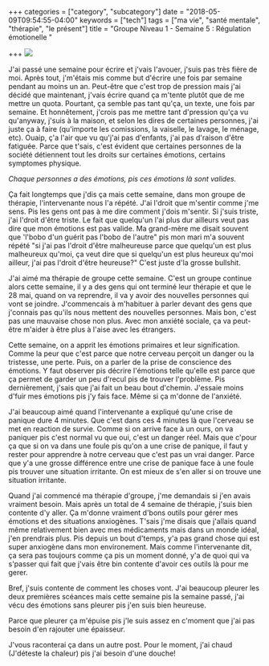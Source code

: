 +++
categories = ["category", "subcategory"]
date = "2018-05-09T09:54:55-04:00"
keywords = ["tech"]
tags = ["ma vie", "santé mentale", "thérapie", "le présent"]
title = "Groupe Niveau 1 - Semaine 5 : Régulation émotionelle "

+++
![](/uploads/2018/05/09/anxiete-et-angoisse_2817.jpg)

J'ai passé une semaine pour écrire et j'vais l'avouer, j'suis pas très fière de moi. Après tout, j'm'étais mis comme but d'écrire une fois par semaine pendant au moins un an. Peut-être que c'est trop de pression mais j'ai décidé que maintenant, j'vais écrire quand ça m'tente plutôt que de me mettre un quota. Pourtant, ça semble pas tant qu'ça, un texte, une fois par semaine. Et honnêtement, j'crois pas me mettre tant d'pression qu'ça vu qu'anyway, j'suis à la maison, et selon les dires de certaines personnes, j'ai juste ça à faire (qu'importe les comissions, la vaiselle, le lavage, le ménage, etc). Ouaip, ç'a l'air que vu qu'j'ai pas d'enfants, j'ai pas d'raison d'être fatiguée. Parce que t'sais, c'est évident que certaines personnes de la société détiennent tout les droits sur certaines émotions, certains symptomes physique. 

_Chaque personnes a des émotions, pis ces émotions là sont valides._

Ça fait longtemps que j'dis ça mais cette semaine, dans mon groupe de thérapie, l'intervenante nous l'a répété. J'ai l'droit que m'sentir comme j'me sens. Pis les gens ont pas  à me dire comment j'dois m'sentir. Si j'suis triste, j'ai l'droit d'être triste. Le fait que quelqu'un l'ai plus dur ailleurs veut pas dire que mon émotions est pas valide. Ma grand-mère me disait souvent que 'l'bobo d'un guérit pas l'bobo de l'autre" pis mon mari m'a souvent répété "si j'ai pas l'droit d'être malheureuse parce que quelqu'un est plus malheureux qu'moi, ça veut dire que si quelqu'un est plus heureux qu'moi ailleur, j'ai pas l'droit d'être heureuse?" C'est juste d'la grosse bullshit. 

J'ai aimé ma thérapie de groupe cette semaine. C'est un groupe continue alors cette semaine, il y a des gens qui ont terminé leur thérapie et que le 28 mai, quand on va reprendre, il va y avoir des nouvelles personnes qui vont se joindre. J'commencais à m'habituer à parler devant des gens que j'connais pas qu'ils nous mettent des nouvelles personnes. Mais bon, c'est pas une mauvaise chose non plus. Avec mon anxiété sociale, ça va peut-être m'aider à être plus à l'aise avec les étrangers. 

Cette semaine, on a apprit les émotions primaires et leur signification. Comme la peur que c'est parce que notre cerveau perçoit un danger ou la tristesse, une perte. Puis, on a parler de la prise de conscience des émotions. Y faut observer pis décrire l'émotions telle qu'elle est parce que ça permet de garder un peu d'recul pis de trouver l'problème. Pis dernièrement, j'sais que j'ai fait un beau bout d'chemin. J'essaie moins d'fuir mes émotions pis j'y fais face. Même si ça m'donne de l'anxiété. 

J'ai beaucoup aimé quand l'intervenante a expliqué qu'une crise de panique dure 4 minutes. Que c'est dans ces 4 minutes là que l'cerveau se met en reaction de survie. Comme si on arrive face à un ours, on va paniquer pis c'est normal vu que oui, c'est un danger réel. Mais que c'pour ça que si on va dans une foule pis qu'on a une crise de panique, il faut y rester pour apprendre à notre cerveau que c'est pas un vrai danger. Parce que y'a une grosse différence entre une crise de panique face à une foule pis trouver une situation irritante. On est mieux de s'en aller si on trouve une situation irritante. 

Quand j'ai commencé ma thérapie d'groupe, j'me demandais si j'en avais vraiment besoin. Mais après un total de 4 semaine de thérapie, j'suis bien contente d'y aller. Ça m'donne vraiment d'bons outils pour gérer mes émotions et des situations anxiogènes. T'sais j'me disais que j'allais quand même relativement bien avec mes médicaments mais dans un monde idéal, j'en prendrais plus. Pis depuis un bout d'temps, y'a pas grand chose qui est super anxiogène dans mon environement. Mais comme l'intervenante dit, ça sera pas toujours comme ça pis un moment donné, y'a de quoi qui va s'passer qui fait que j'vais être bin contente d'avoir ces outils là pour me gerer. 

Bref, j'suis contente de comment les choses vont. J'ai beaucoup pleurer les deux premières scéances mais cette semaine pis la semaine passé, j'ai vécu des émotions sans pleurer pis j'en suis bien heureuse. 

Parce que pleurer ça m'épuise pis j'le suis assez en c'moment que j'ai pas besoin d'en rajouter une épaisseur. 

J'vous raconterai ça dans un autre post. Pour le moment, j'ai chaud (J'déteste la chaleur) pis j'ai besoin d'une douche! 